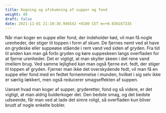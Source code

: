```yaml
---
title: Kogning og afskumning af supper og fond
weight: 40
draft: false
date: 2021-11-01 21:10:30.946543 +0100 CET m=+0.036167335
---
```



Når man koger en suppe eller fond, der indeholder kød, vil man få nogle
urenheder, der stiger til toppen i form af skum. De fjernes nemt ved at
have en grydeske eller suppeøse stående i rent vand ved siden af gryden.
Fra tid til anden kan man gå forbi gryden og køre suppeskeen langs
overfladen for at fjerne urenheder. Det er vigtigt, at man skyller skeen
i det rene vand imellem brug. Ved samme lejlighed kan man også fjerne
evt. fedt, der stiger til toppen af gryden. Fjerner man ikke det
overskydende fedt, vil man få en suppe eller fond med en fedtet
fornemmelse i munden, hvilket i sig selv ikke er særlig lækkert, men
også reducerer smagseffekten af suppen.

Uanset hvad man koger af supper, gryderetter, fond og så videre, er det
vigtigt, at man aldrig bulderkoger det. Den bedste smag, og det bedste
udseende, får man ved at lade det simre roligt, så overfladen kun bliver
brudt af nogle enkelte bobler.


